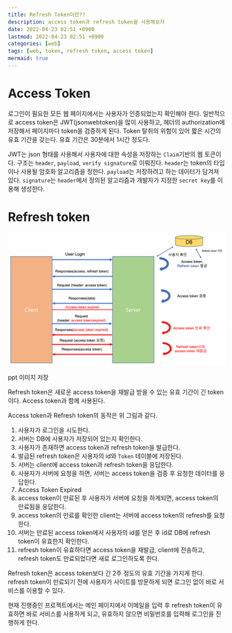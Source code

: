 ```yaml
---
title: Refresh Token이란??
description: access token과 refresh token을 사용해보자
date: 2022-04-23 02:51 +0900
lastmod: 2022-04-23 02:51 +0900
categories: [web]
tags: [web, token, refresh token, access token]
mermaid: true
---
```


# Access Token

로그인이 필요한 모든 웹 페이지에서는 사용자가 인증되었는지 확인해야 한다. 일반적으로 access token은 JWT(jsonwebtoken)을 많이 사용하고, 헤더의 authorization에 저장해서 페이지마다 token을 검증하게 된다. Token 탈취의 위험이 있어 짧은 시간의 유효 기간을 갖는다. 유효 기간은 30분에서 1시간 정도다.

JWT는 json 형태를 사용해서 사용자에 대한 속성을 저장하는 `Claim`기반의 웹 토큰이다. 구조는 `header`, `payload`, `verify signature`로 이뤄진다. `header`는 token의 타입이나 사용될 암호화 알고리즘을 정한다. `payload`는 저장하려고 하는 데이터가 담겨져 있다. `signature`는 `header`에서 정의된 알고리즘과 개발자가 지정한 `secret key`를 이용해 생성한다.

# Refresh token

![ppt 이미지 저장](/assets/posting/backend/refreshtoken/refresh4.png)

ppt 이미지 저장

Refresh token은 새로운 access token을 재발급 받을 수 있는 유효 기간이 긴 token이다. Access token과 함께 사용된다.

Access token과 Refresh token의 동작은 위 그림과 같다.

1. 사용자가 로그인을 시도한다.
2. 서버는 DB에 사용자가 저장되어 있는지 확인한다.
3. 사용자가 존재하면 access token과 refresh token을 발급한다.
4. 발급된 refresh token은 사용자의 id와 `Token` 테이블에 저장된다.
5. 서버는 client에 access token과 refresh token을 응답한다.
6. 사용자가 서버에 요청을 하면, 서버는 access token을 검증 후 요청한 데이터를 응답한다.
7. Access Token Expired
8. access token이 만료된 후 사용자가 서버에 요청을 하게되면, access token의 만료됨을 응답한다.
9. access token의 만료를 확인한 client는 서버에 access token의 refresh를 요청한다.
10. 서버는 만료된 access token에서 사용자의 id를 얻은 후 id로 DB에 refresh token이 유효한지 확인한다.
11. refresh token이 유효하다면 access token을 재발급, client에 전송하고, refresh token도 만료되었다면 새로 로그인하도록 한다.

Refresh token은 access token보다 긴 2주 정도의 유효 기간을 가지게 한다. refresh token이 만료되기 전에 사용자가 사이트를 방문하게 되면 로그인 없이 바로 서비스를 이용할 수 있다.

현재 진행중인 프로젝트에서는 메인 페이지에서 이메일을 입력 후 refresh token이 유효하면 바로 서비스를 사용하게 되고, 유효하지 않으면 비밀번호를 입력해 로그인을 진행하게 한다.
